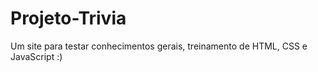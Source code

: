 # Projeto-Trivia
Um site para testar conhecimentos gerais, treinamento de HTML, CSS e JavaScript :)
